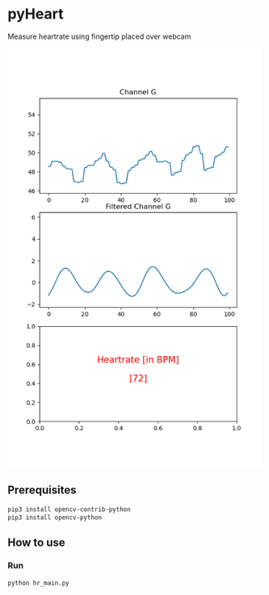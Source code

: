# pyHeart
Measure heartrate using fingertip placed over webcam

![alt text](https://github.com/pdadial/pyHeart/blob/main/images/Figure.png)


## Prerequisites

```
pip3 install opencv-contrib-python
pip3 install opencv-python
```

## How to use

### Run
```
python hr_main.py
```
